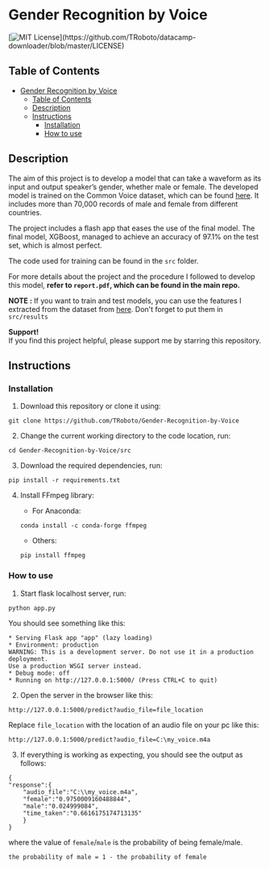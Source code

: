 # Gender Recognition by Voice
[![MIT License](https://img.shields.io/apm/l/atomic-design-ui.svg?)](https://github.com/TRoboto/datacamp-downloader/blob/master/LICENSE)

## Table of Contents
- [Gender Recognition by Voice](#gender-recognition-by-voice)
  - [Table of Contents](#table-of-contents)
  - [Description](#description)
  - [Instructions](#instructions)
    - [Installation](#installation)
    - [How to use](#how-to-use)
	
## Description
The aim of this project is to develop a model that can take a waveform as its input and output speaker’s gender, whether male or female. The developed model is trained on the Common Voice dataset, which can be found [here](https://www.kaggle.com/mozillaorg/common-voice). It includes more than 70,000 records of male and female from different countries.  

The project includes a flash app that eases the use of the final model. The final model, XGBoost, managed to achieve an accuracy of 97.1% on the test set, which is almost perfect. 

The code used for training can be found in the `src` folder.  

For more details about the project and the procedure I followed to develop this model, **refer to `report.pdf`, which can be found in the main repo.**

**NOTE :** If you want to train and test models, you can use the features I extracted from the dataset from [here](https://drive.google.com/drive/folders/1kVCoOcnIJgV4fChpoEG7iandE6bM8AHt?usp=sharing). Don't forget to put them in `src/results`

**Support!**  
If you find this project helpful, please support me by starring this repository.

## Instructions

### Installation
1. Download this repository or clone it using:
```
git clone https://github.com/TRoboto/Gender-Recognition-by-Voice
```
2. Change the current working directory to the code location, run:
```
cd Gender-Recognition-by-Voice/src
```
3. Download the required dependencies, run:
```
pip install -r requirements.txt
```
4. Install FFmpeg library:

	- For Anaconda:
	```
	conda install -c conda-forge ffmpeg
	```
	- Others:
	```
	pip install ffmpeg
	```
	
### How to use

1. Start flask localhost server, run:
```
python app.py
```
You should see something like this:
```
* Serving Flask app "app" (lazy loading)
* Environment: production
WARNING: This is a development server. Do not use it in a production deployment.
Use a production WSGI server instead.
* Debug mode: off
* Running on http://127.0.0.1:5000/ (Press CTRL+C to quit)
```

2. Open the server in the browser like this:
```
http://127.0.0.1:5000/predict?audio_file=file_location
```
Replace `file_location` with the location of an audio file on your pc like this:
```
http://127.0.0.1:5000/predict?audio_file=C:\my_voice.m4a
```
3. If everything is working as expecting, you should see the output as follows:
```
{
"response":{
	"audio_file":"C:\\my_voice.m4a",
	"female":"0.9750009160488844",
	"male":"0.024999084",
	"time_taken":"0.6616175174713135"
	}
}

```
where the value of `female`/`male` is the probability of being female/male. 
```
the probability of male = 1 - the probability of female
```
